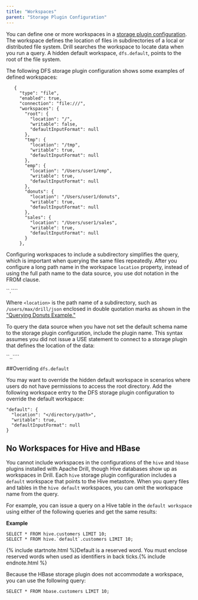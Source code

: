 ```yaml
---
title: "Workspaces"
parent: "Storage Plugin Configuration"
---
```

You can define one or more workspaces in a [storage plugin configuration]({{site.baseurl}}/docs/plugin-configuration-basics/). The workspace defines the location of files in subdirectories of a local or distributed file system. Drill searches the workspace to locate data when
you run a query. A hidden default workspace, `dfs.default`, points to the root of the file system.

The following DFS storage plugin configuration shows some examples of defined workspaces:

       {
         "type": "file",
         "enabled": true,
         "connection": "file:///",
         "workspaces": {
           "root": {
             "location": "/",
             "writable": false,
             "defaultInputFormat": null
           },
           "tmp": {
             "location": "/tmp",
             "writable": true,
             "defaultInputFormat": null
           },
           "emp": {
             "location": "/Users/user1/emp",
             "writable": true,
             "defaultInputFormat": null
           },
           "donuts": {
             "location": "/Users/user1/donuts",
             "writable": true,
             "defaultInputFormat": null
           },
           "sales": {
             "location": "/Users/user1/sales",
             "writable": true,
             "defaultInputFormat": null
           }
         },
Configuring workspaces to include a subdirectory simplifies the query, which is important when querying the same files repeatedly. After you configure a long path name in the workspace `location` property, instead of
using the full path name to the data source, you use dot notation in the FROM
clause.

``<workspace name>.`<location>```

Where `<location>` is the path name of a subdirectory, such as `/users/max/drill/json` enclosed in double quotation marks as shown in the ["Querying Donuts Example."](/docs/file-system-storage-plugin/#querying-donuts-example)

To query the data source when you have not set the default schema name to the storage plugin configuration, include the plugin name. This syntax assumes you did not issue a USE statement to connect to a storage plugin that defines the
location of the data:

``<plugin>.<workspace name>.`<location>```  

##Overriding `dfs.default`

You may want to override the hidden default workspace in scenarios where users do not have permissions to access the root directory. 
Add the following workspace entry to the DFS storage plugin configuration to override the default workspace:

    "default": {
      "location": "</directory/path>",
      "writable": true,
      "defaultInputFormat": null
    }


## No Workspaces for Hive and HBase

You cannot include workspaces in the configurations of the
`hive` and `hbase` plugins installed with Apache Drill, though Hive databases show up as workspaces in
Drill. Each `hive` storage plugin configuration includes a `default` workspace that points to the  Hive metastore. When you query
files and tables in the `hive default` workspaces, you can omit the
workspace name from the query.

For example, you can issue a query on a Hive table in the `default workspace`
using either of the following queries and get the same results:

**Example**

    SELECT * FROM hive.customers LIMIT 10;
    SELECT * FROM hive.`default`.customers LIMIT 10;

{% include startnote.html %}Default is a reserved word. You must enclose reserved words when used as identifiers in back ticks.{% include endnote.html %}

Because the HBase storage plugin does not accommodate a workspace, you can use the following
query:

    SELECT * FROM hbase.customers LIMIT 10;

